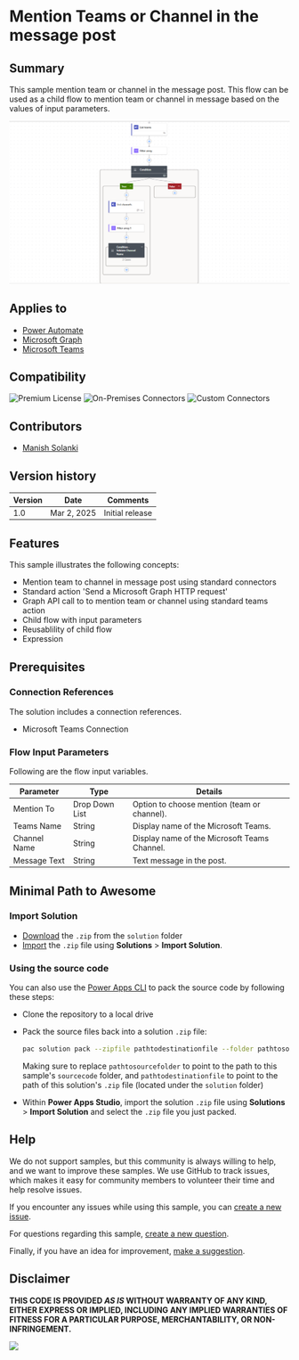 # Mention Teams or Channel in the message post

## Summary

This sample mention team or channel in the message post. This flow can be used as a child flow to mention team or channel in message based on the values of input parameters.

![Flow overview](./assets/flow-overview.png)


## Applies to

* [Power Automate](https://docs.microsoft.com/power-automate/)
* [Microsoft Graph](https://learn.microsoft.com/en-us/graph/)
* [Microsoft Teams](https://learn.microsoft.com/en-us/microsoftteams/)

## Compatibility

![Premium License](https://img.shields.io/badge/Premium%20License-Required-green.svg "Premium license not required")
![On-Premises Connectors](https://img.shields.io/badge/On--Premises%20Connectors-No-green.svg "Does not use on-premise connectors")
![Custom Connectors](https://img.shields.io/badge/Custom%20Connectors-Not%20Required-green.svg "Does not use custom connectors")


## Contributors

* [Manish Solanki](https://github.com/Solanki-Manish)


## Version history

Version|Date|Comments
-------|----|--------
1.0|Mar 2, 2025|Initial release


## Features

This sample illustrates the following concepts:

* Mention team to channel in message post using standard connectors
* Standard action 'Send a Microsoft Graph HTTP request' 
* Graph API call to to mention team or channel using standard teams action
* Child flow with input parameters
* Reusablility of child flow
* Expression


## Prerequisites

### Connection References
The solution includes a connection references.
* Microsoft Teams Connection

### Flow Input Parameters
Following are the flow input variables.

Parameter|Type|Details
-------|----|--------
Mention To | Drop Down List | Option to choose mention (team or channel).
Teams Name | String | Display name of the Microsoft Teams.
Channel Name | String | Display name of the Microsoft Teams Channel.
Message Text | String | Text message in the post.


## Minimal Path to Awesome

### Import Solution

* [Download](./solution/notify-team-of-unresponsive-channel-post.zip) the `.zip` from the `solution` folder
* [Import](https://learn.microsoft.com/en-us/power-apps/maker/data-platform/import-update-export-solutions) the `.zip` file using **Solutions** > **Import Solution**.


### Using the source code

You can also use the [Power Apps CLI](https://docs.microsoft.com/powerapps/developer/data-platform/powerapps-cli) to pack the source code by following these steps:

* Clone the repository to a local drive
* Pack the source files back into a solution `.zip` file:

  ```bash
  pac solution pack --zipfile pathtodestinationfile --folder pathtosourcefolder --processCanvasApps
  ```

  Making sure to replace `pathtosourcefolder` to point to the path to this sample's `sourcecode` folder, and `pathtodestinationfile` to point to the path of this solution's `.zip` file (located under the `solution` folder)
* Within **Power Apps Studio**, import the solution `.zip` file using **Solutions** > **Import Solution** and select the `.zip` file you just packed.

## Help

We do not support samples, but this community is always willing to help, and we want to improve these samples. We use GitHub to track issues, which makes it easy for  community members to volunteer their time and help resolve issues.

If you encounter any issues while using this sample, you can [create a new issue](https://github.com/pnp/powerapps-samples/issues/new?assignees=&labels=Needs%3A+Triage+%3Amag%3A%2Ctype%3Abug-suspected&template=bug-report.yml&sample=mention-teams-channel-in-post&authors=@Solanki-Manish&title=mention-teams-channel-in-post).

For questions regarding this sample, [create a new question](https://github.com/pnp/powerapps-samples/issues/new?assignees=&labels=Needs%3A+Triage+%3Amag%3A%2Ctype%3Abug-suspected&template=question.yml&sample=mention-teams-channel-in-post&authors=@Solanki-Manish&title=mention-teams-channel-in-post).

Finally, if you have an idea for improvement, [make a suggestion](https://github.com/pnp/powerapps-samples/issues/new?assignees=&labels=Needs%3A+Triage+%3Amag%3A%2Ctype%3Abug-suspected&template=suggestion.yml&sample=mention-teams-channel-in-post&authors=@Solanki-Manish&title=mention-teams-channel-in-post).

## Disclaimer

**THIS CODE IS PROVIDED *AS IS* WITHOUT WARRANTY OF ANY KIND, EITHER EXPRESS OR IMPLIED, INCLUDING ANY IMPLIED WARRANTIES OF FITNESS FOR A PARTICULAR PURPOSE, MERCHANTABILITY, OR NON-INFRINGEMENT.**

<img src="https://m365-visitor-stats.azurewebsites.net/powerplatform-samples/samples/mention-teams-channel-in-post" aria-hidden="true" />
